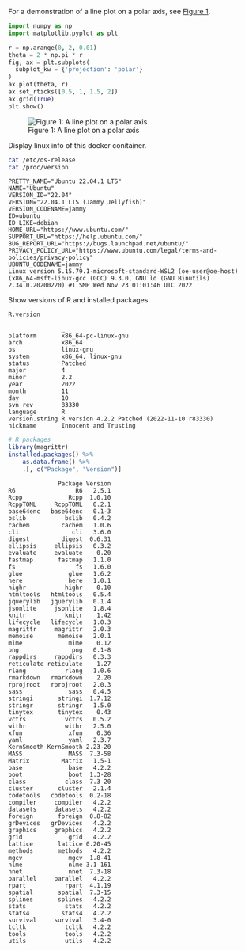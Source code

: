 
For a demonstration of a line plot on a polar axis, see
[Figure 1](#fig-polar).

``` python
import numpy as np
import matplotlib.pyplot as plt

r = np.arange(0, 2, 0.01)
theta = 2 * np.pi * r
fig, ax = plt.subplots(
  subplot_kw = {'projection': 'polar'} 
)
ax.plot(theta, r)
ax.set_rticks([0.5, 1, 1.5, 2])
ax.grid(True)
plt.show()
```

<figure>
<img src="hello-qr_files/figure-commonmark/fig-polar-1.png"
id="fig-polar" alt="Figure 1: A line plot on a polar axis" />
<figcaption aria-hidden="true">Figure 1: A line plot on a polar
axis</figcaption>
</figure>

Display linux info of this docker conitainer.

``` bash
cat /etc/os-release
cat /proc/version
```

    PRETTY_NAME="Ubuntu 22.04.1 LTS"
    NAME="Ubuntu"
    VERSION_ID="22.04"
    VERSION="22.04.1 LTS (Jammy Jellyfish)"
    VERSION_CODENAME=jammy
    ID=ubuntu
    ID_LIKE=debian
    HOME_URL="https://www.ubuntu.com/"
    SUPPORT_URL="https://help.ubuntu.com/"
    BUG_REPORT_URL="https://bugs.launchpad.net/ubuntu/"
    PRIVACY_POLICY_URL="https://www.ubuntu.com/legal/terms-and-policies/privacy-policy"
    UBUNTU_CODENAME=jammy
    Linux version 5.15.79.1-microsoft-standard-WSL2 (oe-user@oe-host) (x86_64-msft-linux-gcc (GCC) 9.3.0, GNU ld (GNU Binutils) 2.34.0.20200220) #1 SMP Wed Nov 23 01:01:46 UTC 2022

Show versions of R and installed packages.

``` r
R.version
```

                   _                                          
    platform       x86_64-pc-linux-gnu                        
    arch           x86_64                                     
    os             linux-gnu                                  
    system         x86_64, linux-gnu                          
    status         Patched                                    
    major          4                                          
    minor          2.2                                        
    year           2022                                       
    month          11                                         
    day            10                                         
    svn rev        83330                                      
    language       R                                          
    version.string R version 4.2.2 Patched (2022-11-10 r83330)
    nickname       Innocent and Trusting                      

``` r
# R packages
library(magrittr)
installed.packages() %>%
    as.data.frame() %>%
    .[, c("Package", "Version")]
```

                  Package Version
    R6                 R6   2.5.1
    Rcpp             Rcpp  1.0.10
    RcppTOML     RcppTOML   0.2.1
    base64enc   base64enc   0.1-3
    bslib           bslib   0.4.2
    cachem         cachem   1.0.6
    cli               cli   3.6.0
    digest         digest  0.6.31
    ellipsis     ellipsis   0.3.2
    evaluate     evaluate    0.20
    fastmap       fastmap   1.1.0
    fs                 fs   1.6.0
    glue             glue   1.6.2
    here             here   1.0.1
    highr           highr    0.10
    htmltools   htmltools   0.5.4
    jquerylib   jquerylib   0.1.4
    jsonlite     jsonlite   1.8.4
    knitr           knitr    1.42
    lifecycle   lifecycle   1.0.3
    magrittr     magrittr   2.0.3
    memoise       memoise   2.0.1
    mime             mime    0.12
    png               png   0.1-8
    rappdirs     rappdirs   0.3.3
    reticulate reticulate    1.27
    rlang           rlang   1.0.6
    rmarkdown   rmarkdown    2.20
    rprojroot   rprojroot   2.0.3
    sass             sass   0.4.5
    stringi       stringi  1.7.12
    stringr       stringr   1.5.0
    tinytex       tinytex    0.43
    vctrs           vctrs   0.5.2
    withr           withr   2.5.0
    xfun             xfun    0.36
    yaml             yaml   2.3.7
    KernSmooth KernSmooth 2.23-20
    MASS             MASS  7.3-58
    Matrix         Matrix   1.5-1
    base             base   4.2.2
    boot             boot  1.3-28
    class           class  7.3-20
    cluster       cluster   2.1.4
    codetools   codetools  0.2-18
    compiler     compiler   4.2.2
    datasets     datasets   4.2.2
    foreign       foreign  0.8-82
    grDevices   grDevices   4.2.2
    graphics     graphics   4.2.2
    grid             grid   4.2.2
    lattice       lattice 0.20-45
    methods       methods   4.2.2
    mgcv             mgcv  1.8-41
    nlme             nlme 3.1-161
    nnet             nnet  7.3-18
    parallel     parallel   4.2.2
    rpart           rpart  4.1.19
    spatial       spatial  7.3-15
    splines       splines   4.2.2
    stats           stats   4.2.2
    stats4         stats4   4.2.2
    survival     survival   3.4-0
    tcltk           tcltk   4.2.2
    tools           tools   4.2.2
    utils           utils   4.2.2
